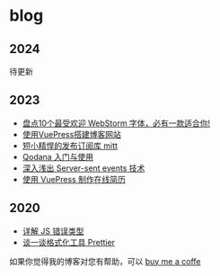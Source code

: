 # blog

## 2024

待更新

## 2023
- [盘点10个最受欢迎 WebStorm 字体，必有一款适合你!]()
- [使用VuePress搭建博客网站]()
- [短小精悍的发布订阅库 mitt]()
- [Qodana 入门与使用]()
- [深入浅出 Server-sent events 技术]()
- [使用 VuePress 制作在线简历]()

## 2020
- [详解 JS 错误类型]()
- [谈一谈格式化工具 Prettier]()

如果你觉得我的博客对您有帮助，可以 [buy me a coffe](https://www.buymeacoffee.com/unike)
